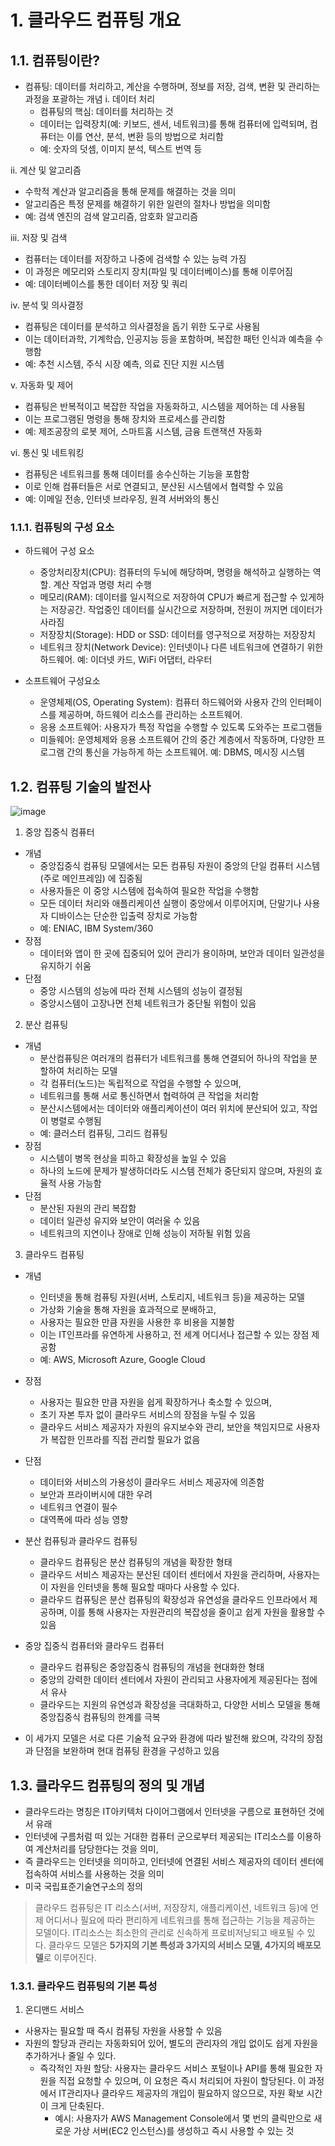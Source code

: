 # 1. 클라우드 컴퓨팅 개요
## 1.1. 컴퓨팅이란?
* 컴퓨팅: 데이터를 처리하고, 계산을 수행하며, 정보를 저장, 검색, 변환 및 관리하는 과정을 포괄하는 개념
i. 데이터 처리
  * 컴퓨팅의 핵심: 데이터를 처리하는 것
  * 데이터는 입력장치(예: 키보드, 센서, 네트워크)를 통해 컴퓨터에 입력되며, 컴퓨터는 이를 연산, 분석, 변환 등의 방법으로 처리함
  * 예: 숫자의 덧셈, 이미지 분석, 텍스트 번역 등

ii. 계산 및 알고리즘
  * 수학적 계산과 알고리즘을 통해 문제를 해결하는 것을 의미
  * 알고리즘은 특정 문제를 해결하기 위한 일련의 절차나 방법을 의미함
  * 예: 검색 엔진의 검색 알고리즘, 암호화 알고리즘

iii. 저장 및 검색
  * 컴퓨터는 데이터를 저장하고 나중에 검색할 수 있는 능력 가짐
  * 이 과정은 메모리와 스토리지 장치(파일 및 데이터베이스)를 통해 이루어짐
  * 예: 데이터베이스를 통한 데이터 저장 및 쿼리

iv. 분석 및 의사결정
  * 컴퓨팅은 데이터를 분석하고 의사결정을 돕기 위한 도구로 사용됨
  * 이는 데이터과학, 기계학습, 인공지능 등을 포함하며, 복잡한 패턴 인식과 예측을 수행함
  * 예: 추천 시스템, 주식 시장 예측, 의료 진단 지원 시스템

v. 자동화 및 제어
  * 컴퓨팅은 반복적이고 복잡한 작업을 자동화하고, 시스템을 제어하는 데 사용됨
  * 이는 프로그램된 명령을 통해 장치와 프로세스를 관리함
  * 예: 제조공장의 로봇 제어, 스마트홈 시스템, 금융 트랜잭션 자동화

vi. 통신 및 네트워킹
  * 컴퓨팅은 네트워크를 통해 데이터를 송수신하는 기능을 포함함
  * 이로 인해 컴퓨터들은 서로 연결되고, 분산된 시스템에서 협력할 수 있음
  * 예: 이메일 전송, 인터넷 브라우징, 원격 서버와의 통신

### 1.1.1. 컴퓨팅의 구성 요소
* 하드웨어 구성 요소
  * 중앙처리장치(CPU): 컴퓨터의 두뇌에 해당하며, 명령을 해석하고 실행하는 역할. 계산 작업과 명령 처리 수행
  * 메모리(RAM): 데이터를 일시적으로 저장하여 CPU가 빠르게 접근할 수 있게하는 저장공간. 작업중인 데이터를 실시간으로 저장하며, 전원이 꺼지면 데이터가 사라짐
  * 저장장치(Storage): HDD or SSD: 데이터를 영구적으로 저장하는 저장장치
  * 네트워크 장치(Network Device): 인터넷이나 다른 네트워크에 연결하기 위한 하드웨어. 예: 이더넷 카드, WiFi 어댑터, 라우터
 
* 소프트웨어 구성요소
  * 운영체제(OS, Operating System): 컴퓨터 하드웨어와 사용자 간의 인터페이스를 제공하며, 하드웨어 리소스를 관리하는 소프트웨어.
  * 응용 소프트웨어: 사용자가 특정 작업을 수행할 수 있도록 도와주는 프로그램들
  * 미들웨어: 운영체제와 응용 소프트웨어 간의 중간 계층에서 작동하며, 다양한 프로그램 간의 통신을 가능하게 하는 소프트웨어. 예: DBMS, 메시징 시스템

## 1.2. 컴퓨팅 기술의 발전사
![image](https://github.com/user-attachments/assets/a4c06bb2-815b-4a79-9b8d-51284cbadc7b)

1. 중앙 집중식 컴퓨터
  * 개념
    * 중앙집중식 컴퓨팅 모델에서는 모든 컴퓨팅 자원이 중앙의 단일 컴퓨터 시스템(주로 메인프레임) 에 집중됨
    * 사용자들은 이 중앙 시스템에 접속하여 필요한 작업을 수행함
    * 모든 데이터 처리와 애플리케이션 실행이 중앙에서 이루어지며, 단말기나 사용자 디바이스는 단순한 입출력 장치로 가능함
    * 예: ENIAC, IBM System/360
  * 장점
    * 데이터와 앱이 한 곳에 집중되어 있어 관리가 용이하며, 보안과 데이터 일관성을 유지하기 쉬움
  * 단점
    * 중앙 시스템의 성능에 따라 전체 시스템의 성능이 결정됨
    * 중앙시스템이 고장나면 전체 네트워크가 중단될 위험이 있음
     
2. 분산 컴퓨팅
  * 개념
    * 분산컴퓨팅은 여러개의 컴퓨터가 네트워크를 통해 연결되어 하나의 작업을 분할하여 처리하는 모델
    * 각 컴퓨터(노드)는 독립적으로 작업을 수행할 수 있으며,
    * 네트워크를 통해 서로 통신하면서 협력하여 큰 작업을 처리함
    * 분산시스템에서는 데이터와 애플리케이션이 여러 위치에 분산되어 있고, 작업이 병렬로 수행됨
    * 예: 클러스터 컴퓨팅, 그리드 컴퓨팅
  * 장점
    * 시스템이 병목 현상을 피하고 확장성을 높일 수 있음
    * 하나의 노드에 문제가 발생하더라도 시스템 전체가 중단되지 않으며, 자원의 효율적 사용 가능함
  * 단점
    * 분산된 자원의 관리 복잡함
    * 데이터 일관성 유지와 보안이 여러울 수 있음
    * 네트워크의 지연이나 장애로 인해 성능이 저하될 위험 있음
   
3. 클라우드 컴퓨팅
  * 개념
    * 인터넷을 통해 컴퓨팅 자원(서버, 스토리지, 네트워크 등)을 제공하는 모델
    * 가상화 기술을 통해 자원을 효과적으로 분배하고,
    * 사용자는 필요한 만큼 자원을 사용한 후 비용을 지불함
    * 이는 IT인프라를 유연하게 사용하고, 전 세계 어디서나 접근할 수 있는 장점 제공함
    * 예: AWS, Microsoft Azure, Google Cloud
  * 장점
    * 사용자는 필요한 만큼 자원을 쉽게 확장하거나 축소할 수 있으며,
    * 초기 자본 투자 없이 클라우드 서비스의 장점을 누릴 수 있음
    * 클라우드 서비스 제공자가 자원의 유지보수와 관리, 보안을 책임지므로 사용자가 복잡한 인프라를 직접 관리할 필요가 없음
  * 단점
    * 데이터와 서비스의 가용성이 클라우드 서비스 제공자에 의존함
    * 보안과 프라이버시에 대한 우려
    * 네트워크 연결이 필수
    * 대역폭에 따라 성능 영향
   
* 분산 컴퓨팅과 클라우드 컴퓨팅
  * 클라우드 컴퓨팅은 분산 컴퓨팅의 개념을 확장한 형태
  * 클라우드 서비스 제공자는 분산된 데이터 센터에서 자원을 관리하며, 사용자는 이 자원을 인터넷을 통해 필요할 때마다 사용할 수 있다.
  * 클라우드 컴퓨팅은 분산 컴퓨팅의 확장성과 유연성을 클라우드 인프라에서 제공하며, 이를 통해 사용자는 자원관리의 복잡성을 줄이고 쉽게 자원을 활용할 수 있음
 
* 중앙 집중식 컴퓨터와 클라우드 컴퓨터
  * 클라우드 컴퓨팅은 중앙집중식 컴퓨팅의 개념을 현대화한 형태
  * 중앙의 강력한 데이터 센터에서 자원이 관리되고 사용자에게 제공된다는 점에서 유사
  * 클라우드는 지원의 유연성과 확장성을 극대화하고, 다양한 서비스 모델을 통해 중앙집중식 컴퓨팅의 한계를 극복
 
* 이 세가지 모델은 서로 다른 기술적 요구와 환경에 따라 발전해 왔으며, 각각의 장점과 단점을 보완하며 현대 컴퓨팅 환경을 구성하고 있음


## 1.3. 클라우드 컴퓨팅의 정의 및 개념
* 클라우드라는 명칭은 IT아키텍처 다이어그램에서 인터넷을 구름으로 표현하던 것에서 유래
* 인터넷에 구름처럼 떠 있는 거대한 컴퓨터 군으로부터 제공되는 IT리소스를 이용하여 계산처리를 담당한다는 것을 의미,
* 즉 클라우드는 인터넷을 의미하고, 인터넷에 연결된 서비스 제공자의 데이터 센터에 접속하여 서비스를 사용하는 것을 의미
* 미국 국립표준기술연구소의 정의

> 클라우드 컴퓨팅은 IT 리소스(서버, 저장장치, 애플리케이션, 네트워크 등)에 언제 어디서나 필요에 따라 편리하게 네트워크를 통해 접근하는 기능을 제공하는 모델이다. IT리소스는 최소한의 관리로 신속하게 프로비저닝되고 배포될 수 있다. 클라우드 모델은 **5가지의 기본 특성과 3가지의 서비스 모델, 4가지의 배포모델**로 이루어진다.

### 1.3.1. 클라우드 컴퓨팅의 기본 특성
1. 온디맨드 서비스
* 사용자는 필요할 때 즉시 컴퓨팅 자원을 사용할 수 있음
* 자원의 할당과 관리는 자동화되어 있어, 별도의 관리자의 개입 없이도 쉽게 자원을 추가하거나 줄일 수 있다.
  * 즉각적인 자원 할당: 사용자는 클라우드 서비스 포털이나 API를 통해 필요한 자원을 직접 요청할 수 있으며, 이 요청은 즉시 처리되어 자원이 할당된다. 이 과정에서 IT관리자나 클라우드 제공자의 개입이 필요하지 않으므로, 자원 확보 시간이 크게 단축된다.
    * 예시: 사용자가 AWS Management Console에서 몇 번의 클릭만으로 새로운 가상 서버(EC2 인스턴스)를 생성하고 즉시 사용할 수 있는 것
